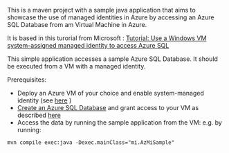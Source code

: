 


This is a maven project with a sample java application that aims to showcase the use of managed identities in Azure by accessing an Azure SQL Database from am Virtual Machine in Azure.

It is based in this turorial from Microsoft : [Tutorial: Use a Windows VM system-assigned managed identity to access Azure SQL](https://docs.microsoft.com/en-us/azure/active-directory/managed-identities-azure-resources/tutorial-windows-vm-access-sql)

This simple application accesses a sample Azure SQL Database. It should be executed from a VM with a managed identity. 

Prerequisites:
- Deploy an Azure VM of your choice and enable system-managed identity (see [here](https://docs.microsoft.com/en-us/azure/active-directory/managed-identities-azure-resources/tutorial-windows-vm-access-sql#enable) )
- [Create an Azure SQL Database](https://docs.microsoft.com/en-us/azure/azure-sql/database/single-database-create-quickstart) and grant access to your VM as described [here](https://docs.microsoft.com/en-us/azure/active-directory/managed-identities-azure-resources/tutorial-windows-vm-access-sql#grant-access)
- Access the data by running the sample application from the VM:
e.g. by running:
```
mvn compile exec:java -Dexec.mainClass="mi.AzMiSample"
```

